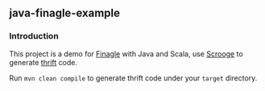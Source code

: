 ## java-finagle-example

### Introduction
This project is a demo for [Finagle](https://github.com/twitter/finagle) with Java and Scala,
use [Scrooge](https://github.com/twitter/scrooge) to generate [thrift](https://thrift.apache.org) code.

Run `mvn clean compile` to generate thrift code under your `target` directory.